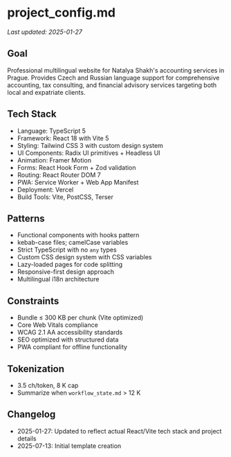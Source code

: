 # project_config.md
_Last updated: 2025-01-27_

## Goal  
Professional multilingual website for Natalya Shakh's accounting services in Prague. Provides Czech and Russian language support for comprehensive accounting, tax consulting, and financial advisory services targeting both local and expatriate clients.

## Tech Stack  
- Language: TypeScript 5  
- Framework: React 18 with Vite 5
- Styling: Tailwind CSS 3 with custom design system
- UI Components: Radix UI primitives + Headless UI
- Animation: Framer Motion  
- Forms: React Hook Form + Zod validation
- Routing: React Router DOM 7
- PWA: Service Worker + Web App Manifest
- Deployment: Vercel
- Build Tools: Vite, PostCSS, Terser

## Patterns  
- Functional components with hooks pattern
- kebab-case files; camelCase variables  
- Strict TypeScript with no `any` types
- Custom CSS design system with CSS variables
- Lazy-loaded pages for code splitting
- Responsive-first design approach
- Multilingual i18n architecture

## Constraints  
- Bundle ≤ 300 KB per chunk (Vite optimized)
- Core Web Vitals compliance
- WCAG 2.1 AA accessibility standards
- SEO optimized with structured data
- PWA compliant for offline functionality

## Tokenization  
- 3.5 ch/token, 8 K cap  
- Summarize when `workflow_state.md` > 12 K

## Changelog
- 2025-01-27: Updated to reflect actual React/Vite tech stack and project details
- 2025-07-13: Initial template creation
